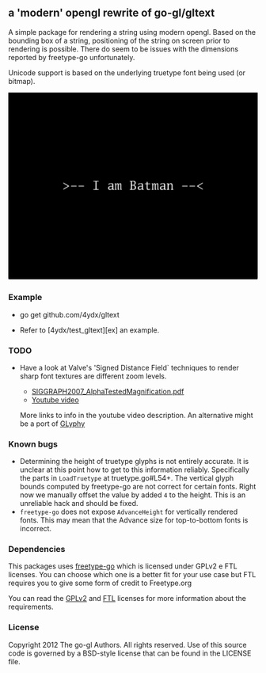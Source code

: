 ## a 'modern' opengl rewrite of go-gl/gltext

A simple package for rendering a string using modern opengl.  Based on the bounding
box of a string, positioning of the string on screen prior to rendering is possible.
There do seem to be issues with the dimensions reported by freetype-go unfortunately.

Unicode support is based on the underlying truetype font being used (or bitmap).

![Alt text](/example.png?raw=true "Working Example")

### Example

* go get github.com/4ydx/gltext

* Refer to [4ydx/test_gltext][ex] an example.

### TODO

* Have a look at Valve's 'Signed Distance Field` techniques to render
  sharp font textures are different zoom levels.

  * [SIGGRAPH2007_AlphaTestedMagnification.pdf](http://www.valvesoftware.com/publications/2007/SIGGRAPH2007_AlphaTestedMagnification.pdf)
  * [Youtube video](http://www.youtube.com/watch?v=CGZRHJvJYIg)
  
  More links to info in the youtube video description.
  An alternative might be a port of [GLyphy](http://code.google.com/p/glyphy/)


### Known bugs

* Determining the height of truetype glyphs is not entirely accurate.
  It is unclear at this point how to get to this information reliably.
  Specifically the parts in `LoadTruetype` at truetype.go#L54+.
  The vertical glyph bounds computed by freetype-go are not correct for
  certain fonts. Right now we manually offset the value by added `4` to
  the height. This is an unreliable hack and should be fixed.
* `freetype-go` does not expose `AdvanceHeight` for vertically rendered fonts.
  This may mean that the Advance size for top-to-bottom fonts is incorrect.


### Dependencies

This packages uses [freetype-go](https://code.google.com/p/freetype-go) which is licensed 
under GPLv2 e FTL licenses. You can choose which one is a better fit for your 
use case but FTL requires you to give some form of credit to Freetype.org

You can read the [GPLv2](https://code.google.com/p/freetype-go/source/browse/licenses/gpl.txt)
and [FTL](https://code.google.com/p/freetype-go/source/browse/licenses/ftl.txt)
licenses for more information about the requirements.

### License

Copyright 2012 The go-gl Authors. All rights reserved.
Use of this source code is governed by a BSD-style
license that can be found in the LICENSE file.

